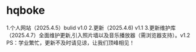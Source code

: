 # hqboke
1.个人网站（2025.4.5）bulid v1.0 
2.更新（2025.4.6) v1.1
3.更新维护库（2025.4.7）全面维护更新,引入照片墙以及音乐播放器（需浏览器支持）。v1.2
PS：学业繁忙，更新不及时请见谅，让我们顶峰相见！
